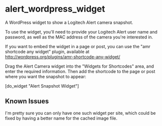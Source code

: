 alert_wordpress_widget
======================

A WordPress widget to show a Logitech Alert camera snapshot.

To use the widget, you'll need to provide your Logitech Alert user name and password,
as well as the MAC address of the camera you're interested in.

If you want to embed the widget in a page or post, you can use the "amr shortcode any widget" 
plugin, available at http://wordpress.org/plugins/amr-shortcode-any-widget/

Drag the Alert Camera widget into the "Widgets for Shortcodes" area, and enter the
required information. Then add the shortcode to the page or post where you want
the snapshot to appear:

[do_widget "Alert Snapshot Widget"]

Known Issues
------------

I'm pretty sure you can only have one such widget per site, which could be fixed by
having a better name for the cached image file.
